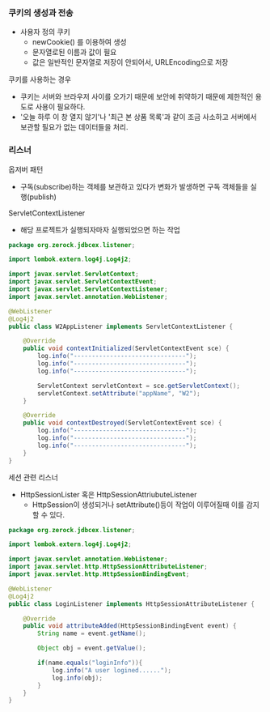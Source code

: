 ### 쿠키의 생성과 전송
- 사용자 정의 쿠키
  - newCookie() 를 이용하여 생성
  - 문자열로된 이름과 값이 필요
  - 값은 일반적인 문자열로 저장이 안되어서, URLEncoding으로 저장


쿠키를 사용하는 경우
- 쿠키는 서버와 브라우저 사이를 오가기 때문에 보안에 취약하기 때문에 제한적인 용도로 사용이 필요하다.
- '오늘 하루 이 창 열지 않기'나 '최근 본 상품 목록'과 같이 조금 사소하고 서버에서 보관할 필요가 없는 데이터들을 처리.



### 리스너
옵저버 패턴
- 구독(subscribe)하는 객체를 보관하고 있다가 변화가 발생하면 구독 객체들을 실행(publish)

ServletContextListener
- 해당 프로젝트가 실행되자마자 실행되었으면 하는 작업

~~~java
package org.zerock.jdbcex.listener;

import lombok.extern.log4j.Log4j2;

import javax.servlet.ServletContext;
import javax.servlet.ServletContextEvent;
import javax.servlet.ServletContextListener;
import javax.servlet.annotation.WebListener;

@WebListener
@Log4j2
public class W2AppListener implements ServletContextListener {

    @Override
    public void contextInitialized(ServletContextEvent sce) {
        log.info("-------------------------------");
        log.info("-------------------------------");
        log.info("-------------------------------");

        ServletContext servletContext = sce.getServletContext();
        servletContext.setAttribute("appName", "W2");
    }

    @Override
    public void contextDestroyed(ServletContextEvent sce) {
        log.info("-------------------------------");
        log.info("-------------------------------");
        log.info("-------------------------------");
    }
}

~~~

세션 관련 리스너
- HttpSessionLister 혹은 HttpSessionAttriubuteListener
  - HttpSession이 생성되거나 setAttribute()등이 작업이 이루어질때 이를 감지할 수 있다. 
~~~java
package org.zerock.jdbcex.listener;

import lombok.extern.log4j.Log4j2;

import javax.servlet.annotation.WebListener;
import javax.servlet.http.HttpSessionAttributeListener;
import javax.servlet.http.HttpSessionBindingEvent;

@WebListener
@Log4j2
public class LoginListener implements HttpSessionAttributeListener {

    @Override
    public void attributeAdded(HttpSessionBindingEvent event) {
        String name = event.getName();

        Object obj = event.getValue();

        if(name.equals("loginInfo")){
            log.info("A user logined......");
            log.info(obj);
        }
    }
}

~~~
